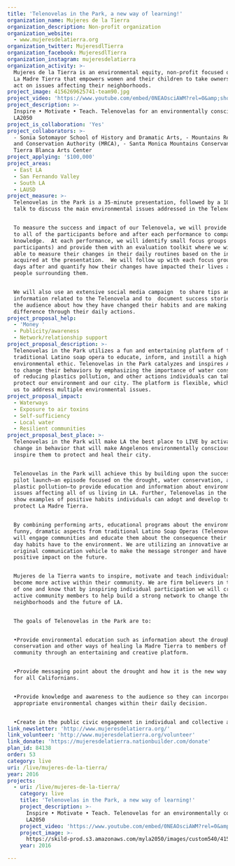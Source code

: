 ```yaml
---
title: 'Telenovelas in the Park, a new way of learning!'
organization_name: Mujeres de la Tierra
organization_description: Non-profit organization
organization_website:
  - www.mujeresdelatierra.org
organization_twitter: MujeresdlTierra
organization_facebook: MujeresdlTierra
organization_instagram: mujeresdelatierra
organization_activity: >-
  Mujeres de la Tierra is an environmental equity, non-profit focused on healing
  La Madre Tierra that empowers women and their children to take ownership and
  act on issues affecting their neighborhoods.
project_image: 4156269625741-team90.jpg
project_video: 'https://www.youtube.com/embed/0NEAOsciAWM?rel=0&amp;showinfo=0'
project_description: >-
  Inspire • Motivate • Teach. Telenovelas for an environmentally conscious
  LA2050
project_is_collaboration: 'Yes'
project_collaborators: >-
  - Sonia Sotomayor School of History and Dramatic Arts, - Mountains Recreation
  and Conservation Authority (MRCA), - Santa Monica Mountains Conservancy, -
  Tierra Blanca Arts Center
project_applying: '$100,000'
project_areas:
  - East LA
  - San Fernando Valley
  - South LA
  - LAUSD
project_measure: >-
  Telenovelas in the Park is a 35-minute presentation, followed by a 10-minute
  talk to discuss the main environmental issues addressed in the Telenovela. 


  To measure the success and impact of our Telenovela, we will provide surveys
  to all of the participants before and after each performance to compare their
  knowledge.  At each performance, we will identify small focus groups (8-10
  participants) and provide them with an evaluation toolkit where we will be
  able to measure their changes in their daily routines based on the information
  acquired at the presentation.  We will follow up with each focus group thirty
  days after and quantify how their changes have impacted their lives and the
  people surrounding them.


  We will also use an extensive social media campaign  to share tips and
  information related to the Telenovela and to  document success stories from
  the audience about how they have changed their habits and are making a
  difference through their daily actions.
project_proposal_help:
  - 'Money '
  - Publicity/awareness
  - Network/relationship support
project_proposal_description: >-
  Telenovelas in the Park utilizes a fun and entertaining platform of the
  traditional Latino soap opera to educate, inform, and instill a high
  environmental ethic. Telenovelas in the Park catalyzes and inspires Angelenos
  to change their behaviors by emphasizing the importance of water conservation,
  of reducing plastics pollution, and other actions individuals can take to
  protect our environment and our city. The platform is flexible, which allows
  us to address multiple environmental issues.
project_proposal_impact:
  - Waterways
  - Exposure to air toxins
  - Self-sufficiency
  - Local water
  - Resilient communities
project_proposal_best_place: >-
  Telenovelas in the Park will make LA the best place to LIVE by activating a
  change in behavior that will make Angelenos environmentally conscious and will
  inspire them to protect and heal their city.


  Telenovelas in the Park will achieve this by building upon the success of our
  pilot launch—an episode focused on the drought, water conservation, and
  plastic pollution—to provide education and information about environmental
  issues affecting all of us living in LA. Further, Telenovelas in the Park will
  show examples of positive habits individuals can adopt and develop to heal and
  protect La Madre Tierra.


  By combining performing arts, educational programs about the environment, and
  funny, dramatic aspects from traditional Latino Soap Operas (Telenovelas) we
  will engage communities and educate them about the consequence their day to
  day habits have to the environment. We are utilizing an innovative and
  original communication vehicle to make the message stronger and have a
  positive impact on the future. 


  Mujeres de la Tierra wants to inspire, motivate and teach individuals to
  become more active within their community. We are firm believers in the power
  of one and know that by inspiring individual participation we will create more
  active community members to help build a strong network to change their
  neighborhoods and the future of LA.


  The goals of Telenovelas in the Park are to:


  •Provide environmental education such as information about the drought, water
  conservation and other ways of healing la Madre Tierra to members of the
  community through an entertaining and creative platform.


  •Provide messaging point about the drought and how it is the new way of life
  for all Californians.


  •Provide knowledge and awareness to the audience so they can incorporate
  appropriate environmental changes within their daily decision.


  •Create in the public civic engagement in individual and collective action.
link_newsletter: 'http://www.mujeresdelatierra.org/'
link_volunteer: 'http://www.mujeresdelatierra.org/volunteer'
link_donate: 'https://mujeresdelatierra.nationbuilder.com/donate'
plan_id: 84138
order: 53
category: live
uri: /live/mujeres-de-la-tierra/
year: 2016
projects:
  - uri: /live/mujeres-de-la-tierra/
    category: live
    title: 'Telenovelas in the Park, a new way of learning!'
    project_description: >-
      Inspire • Motivate • Teach. Telenovelas for an environmentally conscious
      LA2050
    project_video: 'https://www.youtube.com/embed/0NEAOsciAWM?rel=0&amp;showinfo=0'
    project_image: >-
      https://skild-prod.s3.amazonaws.com/myla2050/images/custom540/4156269625741-team90.jpg
    year: 2016

---
```

